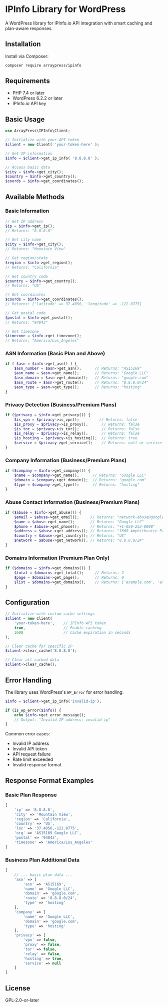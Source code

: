 # IPInfo Library for WordPress

A WordPress library for IPInfo.io API integration with smart caching and plan-aware responses.

## Installation

Install via Composer:

```bash
composer require arraypress/ipinfo
```

## Requirements

- PHP 7.4 or later
- WordPress 6.2.2 or later
- IPInfo.io API key

## Basic Usage

```php
use ArrayPress\IPInfo\Client;

// Initialize with your API token
$client = new Client( 'your-token-here' );

// Get IP information
$info = $client->get_ip_info( '8.8.8.8' );

// Access basic data
$city = $info->get_city();
$country = $info->get_country();
$coords = $info->get_coordinates();
```

## Available Methods

### Basic Information

```php
// Get IP address
$ip = $info->get_ip();
// Returns: "8.8.8.8"

// Get city name
$city = $info->get_city();
// Returns: "Mountain View"

// Get region/state
$region = $info->get_region();
// Returns: "California"

// Get country code
$country = $info->get_country();
// Returns: "US"

// Get coordinates
$coords = $info->get_coordinates();
// Returns: ['latitude' => 37.4056, 'longitude' => -122.0775]

// Get postal code
$postal = $info->get_postal();
// Returns: "94043"

// Get timezone
$timezone = $info->get_timezone();
// Returns: "America/Los_Angeles"
```

### ASN Information (Basic Plan and Above)

```php
if ( $asn = $info->get_asn() ) {
    $asn_number = $asn->get_asn();      // Returns: "AS15169"
    $asn_name = $asn->get_name();       // Returns: "Google LLC"
    $asn_domain = $asn->get_domain();   // Returns: "google.com"
    $asn_route = $asn->get_route();     // Returns: "8.8.8.0/24"
    $asn_type = $asn->get_type();       // Returns: "hosting"
}
```

### Privacy Detection (Business/Premium Plans)

```php
if ($privacy = $info->get_privacy()) {
    $is_vpn = $privacy->is_vpn();         // Returns: false
    $is_proxy = $privacy->is_proxy();      // Returns: false
    $is_tor = $privacy->is_tor();          // Returns: false
    $is_relay = $privacy->is_relay();      // Returns: false
    $is_hosting = $privacy->is_hosting();  // Returns: true
    $service = $privacy->get_service();    // Returns: null or service name
}
```

### Company Information (Business/Premium Plans)

```php
if ($company = $info->get_company()) {
    $name = $company->get_name();      // Returns: "Google LLC"
    $domain = $company->get_domain();  // Returns: "google.com"
    $type = $company->get_type();      // Returns: "hosting"
}
```

### Abuse Contact Information (Business/Premium Plans)

```php
if ($abuse = $info->get_abuse()) {
    $email = $abuse->get_email();     // Returns: "network-abuse@google.com"
    $name = $abuse->get_name();       // Returns: "Google LLC"
    $phone = $abuse->get_phone();     // Returns: "+1-650-253-0000"
    $address = $abuse->get_address(); // Returns: "1600 Amphitheatre Parkway..."
    $country = $abuse->get_country(); // Returns: "US"
    $network = $abuse->get_network(); // Returns: "8.8.8.0/24"
}
```

### Domains Information (Premium Plan Only)

```php
if ($domains = $info->get_domains()) {
    $total = $domains->get_total();     // Returns: 2
    $page = $domains->get_page();       // Returns: 0
    $list = $domains->get_domains();    // Returns: ['example.com', 'example.org']
}
```

## Configuration

```php
// Initialize with custom cache settings
$client = new Client(
    'your-token-here',    // IPInfo API token
    true,                 // Enable caching
    3600                  // Cache expiration in seconds
);

// Clear cache for specific IP
$client->clear_cache('8.8.8.8');

// Clear all cached data
$client->clear_cache();
```

## Error Handling

The library uses WordPress's `WP_Error` for error handling:

```php
$info = $client->get_ip_info('invalid-ip');

if (is_wp_error($info)) {
    echo $info->get_error_message();
    // Output: "Invalid IP address: invalid-ip"
}
```

Common error cases:

- Invalid IP address
- Invalid API token
- API request failure
- Rate limit exceeded
- Invalid response format

## Response Format Examples

### Basic Plan Response

```php
[
    'ip' => '8.8.8.8',
    'city' => 'Mountain View',
    'region' => 'California',
    'country' => 'US',
    'loc' => '37.4056,-122.0775',
    'org' => 'AS15169 Google LLC',
    'postal' => '94043',
    'timezone' => 'America/Los_Angeles'
]
```

### Business Plan Additional Data

```php
[
    // ... basic plan data ...
    'asn' => [
        'asn' => 'AS15169',
        'name' => 'Google LLC',
        'domain' => 'google.com',
        'route' => '8.8.8.0/24',
        'type' => 'hosting'
    ],
    'company' => [
        'name' => 'Google LLC',
        'domain' => 'google.com',
        'type' => 'hosting'
    ],
    'privacy' => [
        'vpn' => false,
        'proxy' => false,
        'tor' => false,
        'relay' => false,
        'hosting' => true,
        'service' => null
    ]
]
```

## License

GPL-2.0-or-later